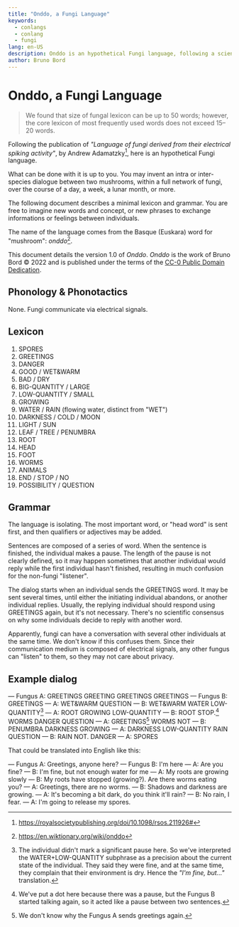 ```yaml
---
title: "Onddo, a Fungi Language"
keywords:
  - conlangs
  - conlang
  - fungi
lang: en-US
description: Onddo is an hypothetical Fungi language, following a scientific study that revealed the way mushrooms can communicate through electrical signals. 
author: Bruno Bord
---
```


# Onddo, a Fungi Language

> We found that size of fungal lexicon can be up to 50 words; however, the core lexicon of most frequently used words does not exceed 15–20 words.

Following the publication of _"Language of fungi derived from their electrical spiking activity"_, by Andrew Adamatzky[^article], here is an hypothetical Fungi language.

What can be done with it is up to you. You may invent an intra or inter-species dialogue between two mushrooms, within a full network of fungi, over the course of a day, a week, a lunar month, or more.

The following document describes a minimal lexicon and grammar. You are free to imagine new words and concept, or new phrases to exchange informations or feelings between individuals.

The name of the language comes from the Basque (Euskara) word for "mushroom": _onddo_[^onddo].

This document details the version 1.0 of _Onddo_.
_Onddo_ is the work of Bruno Bord &copy; 2022 and is published under the terms of the [CC-0 Public Domain Dedication](https://creativecommons.org/publicdomain/zero/1.0/).

## Phonology & Phonotactics

None. Fungi communicate via electrical signals.

## Lexicon

1. SPORES
2. GREETINGS
3. DANGER
4. GOOD / WET&WARM
5. BAD / DRY
6. BIG-QUANTITY / LARGE
7. LOW-QUANTITY / SMALL
8. GROWING
9. WATER / RAIN (flowing water, distinct from "WET")
10. DARKNESS / COLD / MOON
11. LIGHT / SUN
12. LEAF / TREE / PENUMBRA
13. ROOT
14. HEAD
15. FOOT
16. WORMS
17. ANIMALS
18. END / STOP / NO
19. POSSIBILITY / QUESTION

## Grammar

The language is isolating. The most important word, or "head word" is sent first, and then qualifiers or adjectives may be added.

Sentences are composed of a series of word. When the sentence is finished, the individual makes a pause. The length of the pause is not clearly defined, so it may happen sometimes that another individual would reply while the first individual hasn't finished, resulting in much confusion for the non-fungi "listener".

The dialog starts when an individual sends the GREETINGS word. It may be sent several times, until either the initiating individual abandons, or another individual replies. Usually, the replying individual should respond using GREETINGS again, but it's not necessary. There's no scientific consensus on why some individuals decide to reply with another word.

Apparently, fungi can have a conversation with several other individuals at the same time. We don't know if this confuses them. Since their communication medium is composed of electrical signals, any other fungus can "listen" to them, so they may not care about privacy.

## Example dialog

— Fungus A: GREETINGS GREETING GREETINGS GREETINGS
— Fungus B: GREETINGS
— A: WET&WARM QUESTION
— B: WET&WARM WATER LOW-QUANTITY[^no-pause]
— A: ROOT GROWING LOW-QUANTITY
— B: ROOT STOP.[^dot] WORMS DANGER QUESTION
— A: GREETINGS[^greetings-repetition] WORMS NOT
— B: PENUMBRA DARKNESS GROWING
— A: DARKNESS LOW-QUANTITY RAIN QUESTION
— B: RAIN NOT. DANGER
— A: SPORES

That could be translated into English like this:

— Fungus A: Greetings, anyone here?
— Fungus B: I'm here
— A: Are you fine?
— B: I'm fine, but not enough water for me
— A: My roots are growing slowly
— B: My roots have stopped (growing?). Are there worms eating you?
— A: Greetings, there are no worms.
— B: Shadows and darkness are growing.
— A: It's becoming a bit dark, do you think it'll rain?
— B: No rain, I fear.
— A: I'm going to release my spores.


[^article]: https://royalsocietypublishing.org/doi/10.1098/rsos.211926#
[^onddo]: https://en.wiktionary.org/wiki/onddo
[^no-pause]: The individual didn't mark a significant pause here. So we've interpreted the WATER+LOW-QUANTITY subphrase as a precision about the current state of the individual. They said they were fine, and at the same time, they complain that their environment is dry. Hence the *"I'm fine, but…"* translation.
[^dot]: We've put a dot here because there was a pause, but the Fungus B started talking again, so it acted like a pause between two sentences.
[^greetings-repetition]: We don't know why the Fungus A sends greetings again.
